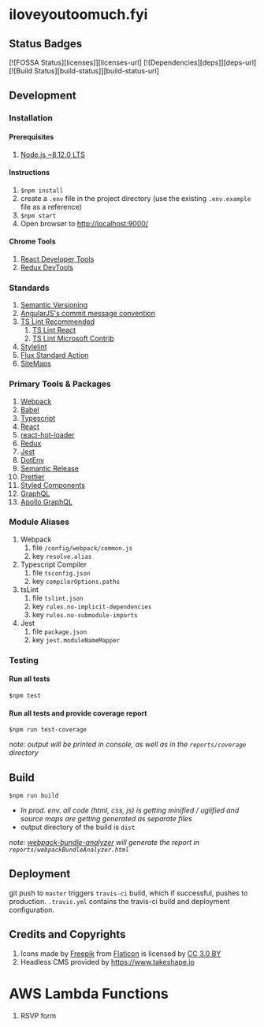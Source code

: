 # iloveyoutoomuch.fyi

## Status Badges

[![FOSSA Status][licenses]][licenses-url]
[![Dependencies][deps]][deps-url]
[![Build Status][build-status]][build-status-url]

## Development

### Installation

#### Prerequisites

1. [Node.js ~8.12.0 LTS](https://nodejs.org/en/)

#### Instructions

1. `$npm install`
1. create a `.env` file in the project directory (use the existing `.env.example` file as a reference)
1. `$npm start`
1. Open browser to <http://localhost:9000/>

#### Chrome Tools

1. [React Developer Tools](https://chrome.google.com/webstore/detail/react-developer-tools/fmkadmapgofadopljbjfkapdkoienihi)
1. [Redux DevTools](https://chrome.google.com/webstore/detail/redux-devtools/lmhkpmbekcpmknklioeibfkpmmfibljd)

### Standards

1. [Semantic Versioning](https://semver.org/)
1. [AngularJS's commit message convention](https://github.com/angular/angular.js/blob/master/DEVELOPERS.md#commits)
1. [TS Lint Recommended](https://palantir.github.io/tslint/usage/configuration/#configuration-presets)
   1. [TS Lint React](https://github.com/palantir/tslint-react)
   1. [TS Lint Microsoft Contrib](https://github.com/Microsoft/tslint-microsoft-contrib)
1. [Stylelint](https://stylelint.io/)
1. [Flux Standard Action](https://github.com/redux-utilities/flux-standard-action)
1. [SiteMaps](https://www.sitemaps.org/protocol.html)

### Primary Tools & Packages

1. [Webpack](https://webpack.js.org)
1. [Babel](https://babeljs.io/)
1. [Typescript](https://www.typescriptlang.org/)
1. [React](https://reactjs.org/)
1. [react-hot-loader](https://github.com/gaearon/react-hot-loader)
1. [Redux](https://redux.js.org/)
1. [Jest](https://jestjs.io/)
1. [DotEnv](https://github.com/motdotla/dotenv#readme)
1. [Semantic Release](https://semantic-release.gitbook.io/semantic-release/)
1. [Prettier](https://prettier.io/)
1. [Styled Components](https://www.styled-components.com/)
1. [GraphQL](https://graphql.org/graphql-js/)
1. [Apollo GraphQL](https://www.apollographql.com)

### Module Aliases

1. Webpack
   1. file `/config/webpack/common.js`
   1. key `resolve.alias`
1. Typescript Compiler
   1. file `tsconfig.json`
   1. key `compilerOptions.paths`
1. tsLint
   1. file `tslint.json`
   1. key `rules.no-implicit-dependencies`
   1. key `rules.no-submodule-imports`
1. Jest
   1. file `package.json`
   1. key `jest.moduleNameMapper`

### Testing

#### Run all tests

`$npm test`

#### Run all tests and provide coverage report

`$npm run test-coverage`

_note: output will be printed in console, as well as in the `reports/coverage` directory_

## Build

`$npm run build`

- _In prod. env. all code (html, css, js) is getting minified / uglified and source maps are getting generated as separate files_
- output directory of the build is `dist`

_note: [webpack-bundle-analyzer](https://github.com/webpack-contrib/webpack-bundle-analyzer) will generate the report in `reports/webpackBundleAnalyzer.html`_

## Deployment

git push to `master` triggers `travis-ci` build, which if successful, pushes to production. `.travis.yml` contains the travis-ci build and deployment configuration.

## Credits and Copyrights

1. Icons made by [Freepik](http://www.freepik.com) from [Flaticon](http://www.flaticon.com) is licensed by [CC 3.0 BY](http://creativecommons.org/licenses/by/3.0/)
1. Headless CMS provided by https://www.takeshape.io

# AWS Lambda Functions

1. RSVP form
